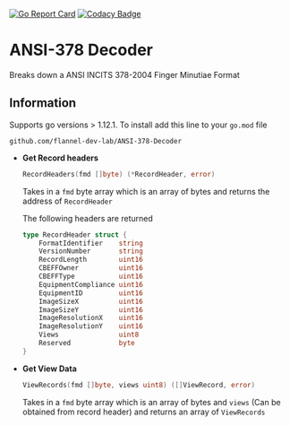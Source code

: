 [![Go Report Card](https://goreportcard.com/badge/github.com/flannel-dev-lab/ANSI-378-Decoder)](https://goreportcard.com/report/github.com/flannel-dev-lab/ANSI-378-Decoder)
[![Codacy Badge](https://api.codacy.com/project/badge/Grade/e06105c32cf6440783c256085b708d46)](https://www.codacy.com/manual/vmanikes/ANSI-378-Decoder?utm_source=github.com&amp;utm_medium=referral&amp;utm_content=flannel-dev-lab/ANSI-378-Decoder&amp;utm_campaign=Badge_Grade)
# ANSI-378 Decoder

Breaks down a ANSI INCITS 378-2004 Finger Minutiae Format

## Information

Supports go versions > 1.12.1. To install add this line to your `go.mod` file 

`github.com/flannel-dev-lab/ANSI-378-Decoder`

-   **Get Record headers**
    ```go
    RecordHeaders(fmd []byte) (*RecordHeader, error)
    ```
    Takes in a `fmd` byte array which is an array of bytes and returns the address of `RecordHeader`
    
    The following headers are returned
    ```go
    type RecordHeader struct {
    	FormatIdentifier    string
    	VersionNumber       string
    	RecordLength        uint16
    	CBEFFOwner          uint16
    	CBEFFType           uint16
    	EquipmentCompliance uint16
    	EquipmentID         uint16
    	ImageSizeX          uint16
    	ImageSizeY          uint16
    	ImageResolutionX    uint16
    	ImageResolutionY    uint16
    	Views               uint8
    	Reserved            byte
    }
    ```


-   **Get View Data**
    ```go
    ViewRecords(fmd []byte, views uint8) ([]ViewRecord, error)
    ```
    Takes in a `fmd` byte array which is an array of bytes and `views` (Can be obtained from record header) and returns an 
    array of `ViewRecords`
    
